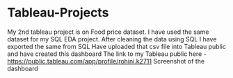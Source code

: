 # Tableau-Projects
My 2nd tableau project is on Food price dataset. I have used the same dataset for my SQL EDA project. 
After cleaning the data using SQL I have exported the same from SQL
Have uploaded that csv file into Tableau public and have created this dashboard
The link to my Tableau public here - https://public.tableau.com/app/profile/rohini.k2711
Screenshot of the dashboard 

